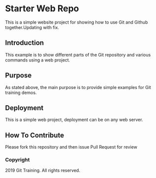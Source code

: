 # Starter Web Repo

This is a simple website project for showing how to use Git and Github together.Updating with fix.

## Introduction

This example is to show different parts of the Git repository and various commands using a web project.

## Purpose

As stated above, the main purpose is to provide simple examples for Git training demos.

## Deployment

This is a simple web project, deployment can be on any web server.

## How To Contribute

Please fork this repository and then issue Pull Request for review

### Copyright

2019 Git Training. All rights reserved.
